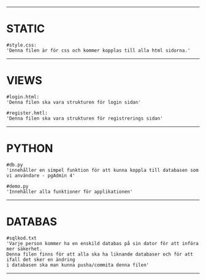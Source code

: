 -------------------------------------------------------------------------------------------------------------------------------------------------------------------------
# STATIC
    #style.css:
    'Denna filen är för css och kommer kopplas till alla html sidorna.'
-------------------------------------------------------------------------------------------------------------------------------------------------------------------------
# VIEWS
    #login.html:
    'Denna filen ska vara strukturen för login sidan'

    #register.hmtl:
    'Denna filen ska vara strukturen för registrerings sidan'
-------------------------------------------------------------------------------------------------------------------------------------------------------------------------
# PYTHON
    #db.py
    'innehåller en simpel funktion för att kunna koppla till databasen som vi användare - pgAdmin 4'

    #demo.py
    'Innehåller alla funktioner för applikationen'
-------------------------------------------------------------------------------------------------------------------------------------------------------------------------
# DATABAS
    #sqlkod.txt
    'Varje person kommer ha en enskild databas på sin dator för att införa mer säkerhet.
    Denna filen finns för att alla ska ha liknande databaser och för att ifall det sker en ändring
    i databasen ska man kunna pusha/commita denna filen'
-------------------------------------------------------------------------------------------------------------------------------------------------------------------------